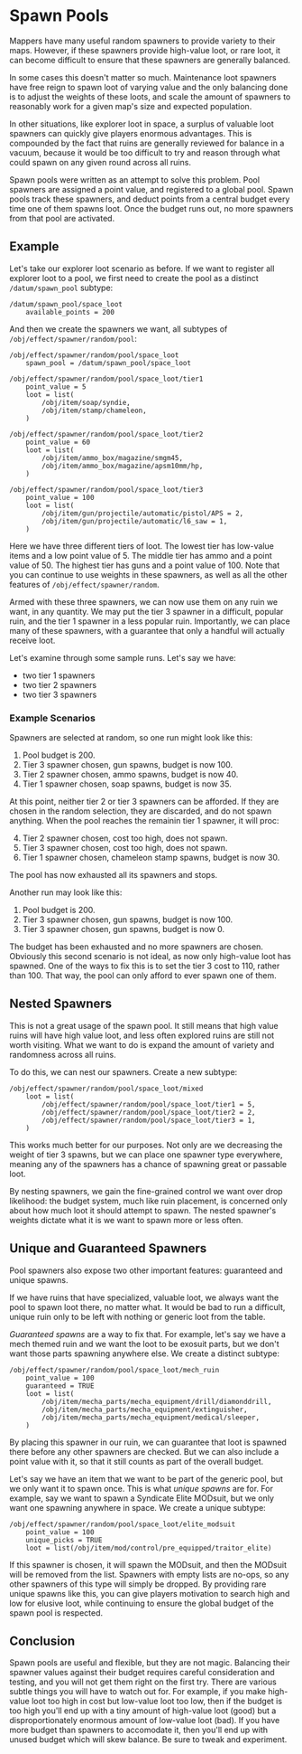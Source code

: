# Spawn Pools

Mappers have many useful random spawners to provide variety to their maps.
However, if these spawners provide high-value loot, or rare loot, it can become
difficult to ensure that these spawners are generally balanced.

In some cases this doesn't matter so much. Maintenance loot spawners have free
reign to spawn loot of varying value and the only balancing done is to adjust
the weights of these loots, and scale the amount of spawners to reasonably work
for a given map's size and expected population.

In other situations, like explorer loot in space, a surplus of valuable loot
spawners can quickly give players enormous advantages. This is compounded by the
fact that ruins are generally reviewed for balance in a vacuum, because it would
be too difficult to try and reason through what could spawn on any given round
across all ruins.

Spawn pools were written as an attempt to solve this problem. Pool spawners are
assigned a point value, and registered to a global pool. Spawn pools track these
spawners, and deduct points from a central budget every time one of them spawns
loot. Once the budget runs out, no more spawners from that pool are activated.

## Example

Let's take our explorer loot scenario as before. If we want to register all
explorer loot to a pool, we first need to create the pool as a distinct
`/datum/spawn_pool` subtype:

```dm
/datum/spawn_pool/space_loot
	available_points = 200
```

And then we create the spawners we want, all subtypes of
`/obj/effect/spawner/random/pool`:

```dm
/obj/effect/spawner/random/pool/space_loot
	spawn_pool = /datum/spawn_pool/space_loot

/obj/effect/spawner/random/pool/space_loot/tier1
	point_value = 5
	loot = list(
		/obj/item/soap/syndie,
		/obj/item/stamp/chameleon,
	)

/obj/effect/spawner/random/pool/space_loot/tier2
	point_value = 60
	loot = list(
		/obj/item/ammo_box/magazine/smgm45,
		/obj/item/ammo_box/magazine/apsm10mm/hp,
	)

/obj/effect/spawner/random/pool/space_loot/tier3
	point_value = 100
	loot = list(
		/obj/item/gun/projectile/automatic/pistol/APS = 2,
		/obj/item/gun/projectile/automatic/l6_saw = 1,
	)
```

Here we have three different tiers of loot. The lowest tier has low-value items
and a low point value of 5. The middle tier has ammo and a point value of 50.
The highest tier has guns and a point value of 100. Note that you can continue
to use weights in these spawners, as well as all the other features of
`/obj/effect/spawner/random`.

Armed with these three spawners, we can now use them on any ruin we want, in any
quantity. We may put the tier 3 spawner in a difficult, popular ruin, and the
tier 1 spawner in a less popular ruin. Importantly, we can place many of these
spawners, with a guarantee that only a handful will actually receive loot.

Let's examine through some sample runs. Let's say we have:

- two tier 1 spawners
- two tier 2 spawners
- two tier 3 spawners

### Example Scenarios

Spawners are selected at random, so one run might look like this:

1. Pool budget is 200.
2. Tier 3 spawner chosen, gun spawns, budget is now 100.
3. Tier 2 spawner chosen, ammo spawns, budget is now 40.
4. Tier 1 spawner chosen, soap spawns, budget is now 35.

At this point, neither tier 2 or tier 3 spawners can be afforded. If they are
chosen in the random selection, they are discarded, and do not spawn anything.
When the pool reaches the remainin tier 1 spawner, it will proc:

4. Tier 2 spawner chosen, cost too high, does not spawn.
5. Tier 3 spawner chosen, cost too high, does not spawn.
6. Tier 1 spawner chosen, chameleon stamp spawns, budget is now 30.

The pool has now exhausted all its spawners and stops.

Another run may look like this:

1. Pool budget is 200.
2. Tier 3 spawner chosen, gun spawns, budget is now 100.
3. Tier 3 spawner chosen, gun spawns, budget is now 0.

The budget has been exhausted and no more spawners are chosen. Obviously this
second scenario is not ideal, as now only high-value loot has spawned. One of
the ways to fix this is to set the tier 3 cost to 110, rather than 100. That
way, the pool can only afford to ever spawn one of them.

## Nested Spawners

This is not a great usage of the spawn pool. It still means that high value
ruins will have high value loot, and less often explored ruins are still not
worth visiting. What we want to do is expand the amount of variety and
randomness across all ruins.

To do this, we can nest our spawners. Create a new subtype:

```dm
/obj/effect/spawner/random/pool/space_loot/mixed
	loot = list(
		/obj/effect/spawner/random/pool/space_loot/tier1 = 5,
		/obj/effect/spawner/random/pool/space_loot/tier2 = 2,
		/obj/effect/spawner/random/pool/space_loot/tier3 = 1,
	)
```

This works much better for our purposes. Not only are we decreasing the weight
of tier 3 spawns, but we can place one spawner type everywhere, meaning any of
the spawners has a chance of spawning great or passable loot.

By nesting spawners, we gain the fine-grained control we want over drop
likelihood: the budget system, much like ruin placement, is concerned only about
how much loot it should attempt to spawn. The nested spawner's weights dictate
what it is we want to spawn more or less often.

## Unique and Guaranteed Spawners

Pool spawners also expose two other important features: guaranteed and unique
spawns.

If we have ruins that have specialized, valuable loot, we always want the pool
to spawn loot there, no matter what. It would be bad to run a difficult, unique
ruin only to be left with nothing or generic loot from the table.

_Guaranteed spawns_ are a way to fix that. For example, let's say we have a mech
themed ruin and we want the loot to be exosuit parts, but we don't want those
parts spawning anywhere else. We create a distinct subtype:

```dm
/obj/effect/spawner/random/pool/space_loot/mech_ruin
	point_value = 100
	guaranteed = TRUE
	loot = list(
		/obj/item/mecha_parts/mecha_equipment/drill/diamonddrill,
		/obj/item/mecha_parts/mecha_equipment/extinguisher,
		/obj/item/mecha_parts/mecha_equipment/medical/sleeper,
	)
```

By placing this spawner in our ruin, we can guarantee that loot is spawned there
before any other spawners are checked. But we can also include a point value
with it, so that it still counts as part of the overall budget.

Let's say we have an item that we want to be part of the generic pool, but we
only want it to spawn once. This is what _unique spawns_ are for. For example,
say we want to spawn a Syndicate Elite MODsuit, but we only want one spawning
anywhere in space. We create a unique subtype:

```dm
/obj/effect/spawner/random/pool/space_loot/elite_modsuit
	point_value = 100
	unique_picks = TRUE
	loot = list(/obj/item/mod/control/pre_equipped/traitor_elite)
```

If this spawner is chosen, it will spawn the MODsuit, and then the MODsuit will
be removed from the list. Spawners with empty lists are no-ops, so any other
spawners of this type will simply be dropped. By providing rare unique spawns
like this, you can give players motivation to search high and low for elusive
loot, while continuing to ensure the global budget of the spawn pool is
respected.

## Conclusion

Spawn pools are useful and flexible, but they are not magic. Balancing their
spawner values against their budget requires careful consideration and testing,
and you will not get them right on the first try. There are various subtle
things you will have to watch out for. For example, if you make high-value loot
too high in cost but low-value loot too low, then if the budget is too high
you'll end up with a tiny amount of high-value loot (good) but a
disproportionately enormous amount of low-value loot (bad). If you have more
budget than spawners to accomodate it, then you'll end up with unused budget
which will skew balance. Be sure to tweak and experiment.
